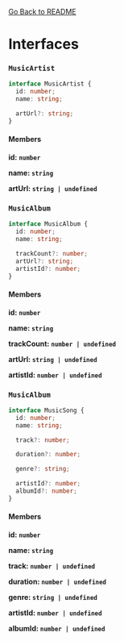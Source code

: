 [Go Back to README](../README.md)

# Interfaces

### `MusicArtist`

```ts
interface MusicArtist {
  id: number;
  name: string;

  artUrl?: string;
}
```

#### Members

**id: `number`**

**name: `string`**

**artUrl: `string | undefined`**

### `MusicAlbum`

```ts
interface MusicAlbum {
  id: number;
  name: string;

  trackCount?: number;
  artUrl?: string;
  artistId?: number;
}
```

#### Members

**id: `number`**

**name: `string`**

**trackCount: `number | undefined`**

**artUrl: `string | undefined`**

**artistId: `number | undefined`**

### `MusicAlbum`

```ts
interface MusicSong {
  id: number;
  name: string;

  track?: number;

  duration?: number;

  genre?: string;

  artistId?: number;
  albumId?: number;
}
```

#### Members

**id: `number`**

**name: `string`**

**track: `number | undefined`**

**duration: `number | undefined`**

**genre: `string | undefined`**

**artistId: `number | undefined`**

**albumId: `number | undefined`**
